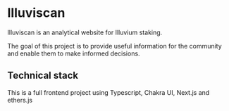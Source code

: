 # Illuviscan

Illuviscan is an analytical website for Illuvium staking.

The goal of this project is to provide useful information for the community and enable them to make informed decisions.

## Technical stack
This is a full frontend project using Typescript, Chakra UI, Next.js and ethers.js
